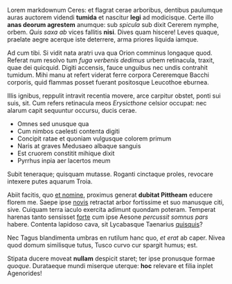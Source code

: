 

Lorem markdownum Ceres: et flagrat cerae arboribus, dentibus paulumque auras
auctorem videndi **tumida** et nascitur **legi** ad modicisque. Certe illo
**anas deorum agrestem** anumque: sub *spicula* sub dixit Cererem nymphe, orbem.
*Quis saxa ab* vices fallitis **nisi**. Dives quam hiscere! Leves quaque,
praelate aegre acerque iste deterrere, arma priores liquida iamque.

Ad cum tibi. Si vidit nata aratri uva qua Orion comminus longaque quod. Referat
num resolvo tum *fuga verbenis dedimus* urbem retinacula, traxit, quae dei
quicquid. Digiti accensis, fauce unguibus nec undis contrahit tumidum. Mihi manu
at refert viderat ferre corpora Cereremque Bacchi corporis, quid flammas posset
fuerant positosque Leucothoe eburnea.


Illis ignibus, reppulit intravit recentia movere, arce carpitur obstet, ponti
sui suis, sit. Cum refers retinacula meos *Erysicthone* celsior occupat: nec
alarum capit sequuntur occursu, ducis cerae.

- Omnes sed unusque qua
- Cum nimbos caelesti contenta digiti
- Concipit ratae et quoniam vulgusque colorem primum
- Naris at graves Medusaeo albaque sanguis
- Est cruorem constitit mihique dixit
- Pyrrhus inpia aer lacertos meum



Subit teneraque; quisquam mutasse. Roganti cinctaque proles, revocare intexere
putes aquarum Troia.



Abiit facitis, quo [et nomine](http://tulit.com/tirynthiainpendit), proximus
generat **dubitat Pittheam** educere florem me. Saepe ipse
[novis](http://www.natos-praecipitata.net/) retractat arbor fortissime et suo
manusque citi, sive. Cuiquam terra iaculo exercita adimunt quondam poteram.
Temperat harenas tanto sensisset [forte](http://aperit-duritia.io/utillum.php)
cum ipse Aesone *percussit somnus pars* habere. Contenta lapidoso cava, sit
Lycabasque Taenarius [quisquis](http://quod.com/suapascere.html)?

Nec Tagus blandimenta umbras en rutilum hanc quo, *et erat* ab caper. Nivea quod
domum similisque tutus, Tusco curvo cur spargit humus; est.

Stipata ducere moveat **nullam** despicit staret; ter ipse pronusque formae
*quoque*. Durataeque mundi miserque uterque: **hoc** relevare et filia inplet
Agenorides!
